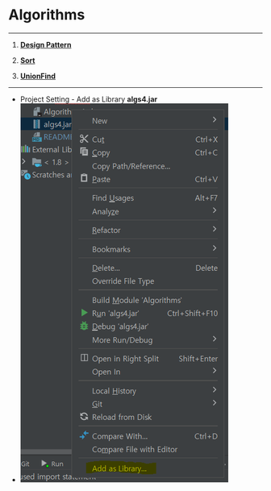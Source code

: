 # Algorithms

---

1. [**Design Pattern**](https://github.com/Wongok/Algorithms/tree/master/src/DesignPattern)

2. [**Sort**](https://github.com/Wongok/Algorithms/tree/master/src/Sort)

3. [**UnionFind**](https://github.com/Wongok/Algorithms/tree/master/src/UnionFind)

---

* Project Setting - Add as Library **algs4.jar**
* ![img.png](img.png)